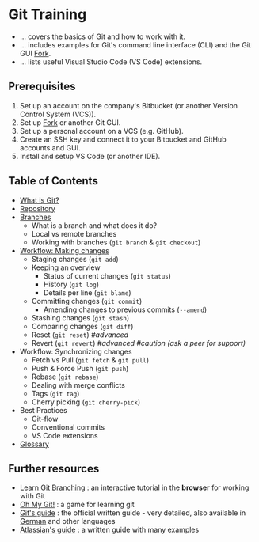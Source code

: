 # Git Training

- ... covers the basics of Git and how to work with it.
- ... includes examples for Git's command line interface (CLI) and the Git GUI [Fork](https://git-fork.com/).
- ... lists useful Visual Studio Code (VS Code) extensions.

## Prerequisites

1. Set up an account on the company's Bitbucket (or another Version Control System (VCS)).
2. Set up [Fork](https://git-fork.com/) or another Git GUI.
3. Set up a personal account on a VCS (e.g. GitHub).
4. Create an SSH key and connect it to your Bitbucket and GitHub accounts and GUI.
5. Install and setup VS Code (or another IDE).

## Table of Contents

- [What is Git?](docs/what-is-git.md)
- [Repository](docs/repository.md)
- [Branches](docs/branches.md)
  - What is a branch and what does it do?
  - Local vs remote branches
  - Working with branches (`git branch` & `git checkout`)
- [Workflow: Making changes](docs/workflow-making-changes.md)
  - Staging changes (`git add`)
  - Keeping an overview
    - Status of current changes (`git status`)
    - History (`git log`)
    - Details per line (`git blame`)
  - Committing changes (`git commit`)
    - Amending changes to previous commits (`--amend`)
  - Stashing changes (`git stash`)
  - Comparing changes (`git diff`)
  - Reset (`git reset`) *#advanced*
  - Revert (`git revert`) *#advanced* *#caution (ask a peer for support)*
- Workflow: Synchronizing changes
  - Fetch vs Pull (`git fetch` & `git pull`)
  - Push & Force Push (`git push`)
  - Rebase (`git rebase`)
  - Dealing with merge conflicts
  - Tags (`git tag`)
  - Cherry picking (`git cherry-pick`)
- Best Practices
  - Git-flow
  - Conventional commits
  - VS Code extensions
- [Glossary](docs/glossary.md)

## Further resources

- [Learn Git Branching](https://learngitbranching.js.org/)
: an interactive tutorial in the **browser** for working with Git
- [Oh My Git!](https://ohmygit.org/)
: a game for learning git
- [Git's guide](https://git-scm.com/book/en/v2)
: the official written guide - very detailed, also available in [German](https://git-scm.com/book/de/v2) and other languages
- [Atlassian's guide](https://www.atlassian.com/git/tutorials/setting-up-a-repository)
: a written guide with many examples
